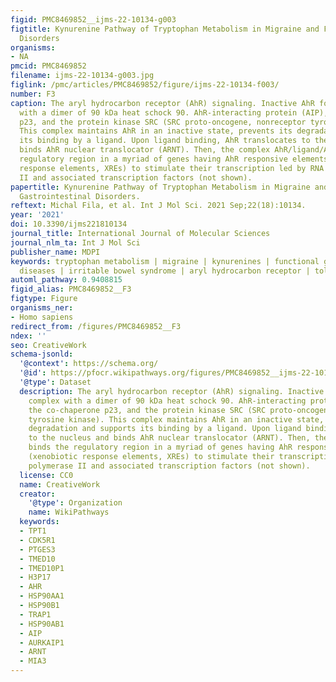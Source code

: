 ```yaml
---
figid: PMC8469852__ijms-22-10134-g003
figtitle: Kynurenine Pathway of Tryptophan Metabolism in Migraine and Functional Gastrointestinal
  Disorders
organisms:
- NA
pmcid: PMC8469852
filename: ijms-22-10134-g003.jpg
figlink: /pmc/articles/PMC8469852/figure/ijms-22-10134-f003/
number: F3
caption: The aryl hydrocarbon receptor (AhR) signaling. Inactive AhR forms a complex
  with a dimer of 90 kDa heat schock 90. AhR-interacting protein (AIP), the co-chaperone
  p23, and the protein kinase SRC (SRC proto-oncogene, nonreceptor tyrosine kinase).
  This complex maintains AhR in an inactive state, prevents its degradation and supports
  its binding by a ligand. Upon ligand binding, AhR translocates to the nucleus and
  binds AhR nuclear translocator (ARNT). Then, the complex AhR/ligand/ARNT binds the
  regulatory region in a myriad of genes having AhR responsive elements (xenobiotic
  response elements, XREs) to stimulate their transcription led by RNA polymerase
  II and associated transcription factors (not shown).
papertitle: Kynurenine Pathway of Tryptophan Metabolism in Migraine and Functional
  Gastrointestinal Disorders.
reftext: Michal Fila, et al. Int J Mol Sci. 2021 Sep;22(18):10134.
year: '2021'
doi: 10.3390/ijms221810134
journal_title: International Journal of Molecular Sciences
journal_nlm_ta: Int J Mol Sci
publisher_name: MDPI
keywords: tryptophan metabolism | migraine | kynurenines | functional gastrointestinal
  diseases | irritable bowel syndrome | aryl hydrocarbon receptor | toll-like receptors
automl_pathway: 0.9408815
figid_alias: PMC8469852__F3
figtype: Figure
organisms_ner:
- Homo sapiens
redirect_from: /figures/PMC8469852__F3
ndex: ''
seo: CreativeWork
schema-jsonld:
  '@context': https://schema.org/
  '@id': https://pfocr.wikipathways.org/figures/PMC8469852__ijms-22-10134-g003.html
  '@type': Dataset
  description: The aryl hydrocarbon receptor (AhR) signaling. Inactive AhR forms a
    complex with a dimer of 90 kDa heat schock 90. AhR-interacting protein (AIP),
    the co-chaperone p23, and the protein kinase SRC (SRC proto-oncogene, nonreceptor
    tyrosine kinase). This complex maintains AhR in an inactive state, prevents its
    degradation and supports its binding by a ligand. Upon ligand binding, AhR translocates
    to the nucleus and binds AhR nuclear translocator (ARNT). Then, the complex AhR/ligand/ARNT
    binds the regulatory region in a myriad of genes having AhR responsive elements
    (xenobiotic response elements, XREs) to stimulate their transcription led by RNA
    polymerase II and associated transcription factors (not shown).
  license: CC0
  name: CreativeWork
  creator:
    '@type': Organization
    name: WikiPathways
  keywords:
  - TPT1
  - CDK5R1
  - PTGES3
  - TMED10
  - TMED10P1
  - H3P17
  - AHR
  - HSP90AA1
  - HSP90B1
  - TRAP1
  - HSP90AB1
  - AIP
  - AURKAIP1
  - ARNT
  - MIA3
---
```

